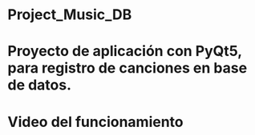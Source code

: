 # Project_Music_DB

# Proyecto de aplicación con PyQt5, para registro de canciones en base de datos. 

# Video del funcionamiento
